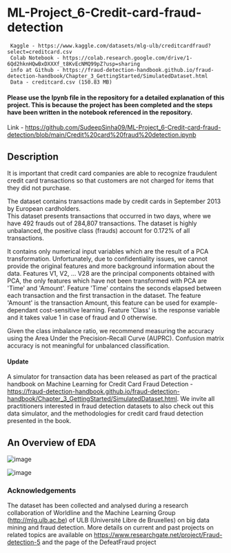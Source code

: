 # ML-Project_6-Credit-card-fraud-detection

     Kaggle - https://www.kaggle.com/datasets/mlg-ulb/creditcardfraud?select=creditcard.csv  
     Colab Notebook - https://colab.research.google.com/drive/1-6Qd2hknHQwBxDXXXf_t8KvEcNMQ99pZ?usp=sharing  
     info at Github - https://fraud-detection-handbook.github.io/fraud-detection-handbook/Chapter_3_GettingStarted/SimulatedDataset.html  
     Data - creditcard.csv (150.83 MB)

#### Please use the Ipynb file in the repository for a detailed explanation of this project. This is because the project has been completed and the steps have been written in the notebook referenced in the repository.
Link - https://github.com/SudeepSinha09/ML-Project_6-Credit-card-fraud-detection/blob/main/Credit%20card%20fraud%20detection.ipynb

## Description

It is important that credit card companies are able to recognize fraudulent credit card transactions so that customers are not charged for items that they did not purchase.  

The dataset contains transactions made by credit cards in September 2013 by European cardholders.  
This dataset presents transactions that occurred in two days, where we have 492 frauds out of 284,807 transactions. The dataset is highly unbalanced, the positive class (frauds) account for 0.172% of all transactions.  

It contains only numerical input variables which are the result of a PCA transformation. Unfortunately, due to confidentiality issues, we cannot provide the original features and more background information about the data. Features V1, V2, … V28 are the principal components obtained with PCA, the only features which have not been transformed with PCA are 'Time' and 'Amount'. Feature 'Time' contains the seconds elapsed between each transaction and the first transaction in the dataset. The feature 'Amount' is the transaction Amount, this feature can be used for example-dependant cost-sensitive learning. Feature 'Class' is the response variable and it takes value 1 in case of fraud and 0 otherwise.  

Given the class imbalance ratio, we recommend measuring the accuracy using the Area Under the Precision-Recall Curve (AUPRC). Confusion matrix accuracy is not meaningful for unbalanced classification.  

#### Update

A simulator for transaction data has been released as part of the practical handbook on Machine Learning for Credit Card Fraud Detection - https://fraud-detection-handbook.github.io/fraud-detection-handbook/Chapter_3_GettingStarted/SimulatedDataset.html. We invite all practitioners interested in fraud detection datasets to also check out this data simulator, and the methodologies for credit card fraud detection presented in the book.

## An Overview of EDA

![image](https://user-images.githubusercontent.com/93086122/208389243-6ba1b9f7-7d0f-475a-b703-e10c442cebc1.png)

![image](https://user-images.githubusercontent.com/93086122/208389335-083b96b3-0ec1-4aa5-b1ca-5dd9c76cae58.png)

### Acknowledgements

The dataset has been collected and analysed during a research collaboration of Worldline and the Machine Learning Group (http://mlg.ulb.ac.be) of ULB (Université Libre de Bruxelles) on big data mining and fraud detection.
More details on current and past projects on related topics are available on https://www.researchgate.net/project/Fraud-detection-5 and the page of the DefeatFraud project
